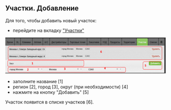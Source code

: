 ## Участки. Добавление

Для того, чтобы добавить новый участок: 

- перейдите на вкладку ["Участки"](database.md)

![](../images/database-sector-add.png)

- заполните название [1]
- регион [2], город [3], округ (при необходимости) [4]
- нажмите на кнопку "Добавить" [5]

Участок появится в списке участков [6].
